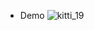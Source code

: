 - Demo 
![kitti_19](https://github.com/LvpengfeiNJ/HRVT-visual-tracking/blob/master/KITTI/kitti_19.gif)
